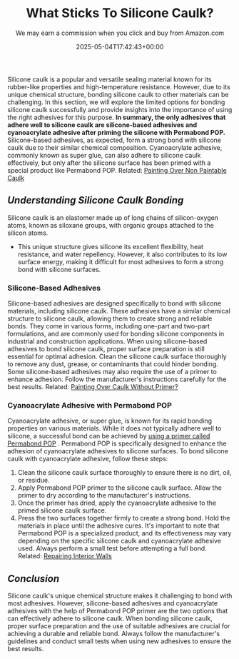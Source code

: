 ﻿---
author: We may earn a commission when you click and buy from Amazon.com
layout: post
title: What Sticks To Silicone Caulk?
date: '2025-05-04T17:42:43+00:00'
categories:
- DIY Paintings
tags: []
slug: /what-sticks-to-silicone-caulk/
lastmod: 2025-05-07T12:21:29+03:00
---

Silicone caulk is a popular and versatile sealing material known for its rubber-like properties and high-temperature resistance. However, due to its unique chemical structure, bonding silicone caulk to other materials can be challenging.
In this section, we will explore the limited options for bonding silicone caulk successfully and provide insights into the importance of using the right adhesives for this purpose.
**In summary, the only adhesives that adhere well to silicone caulk are silicone-based adhesives and cyanoacrylate adhesive after priming the silicone with Permabond POP.**
Silicone-based adhesives, as expected, form a strong bond with silicone caulk due to their similar chemical composition. Cyanoacrylate adhesive, commonly known as super glue, can also adhere to silicone caulk effectively, but only after the silicone surface has been primed with a special product like Permabond POP.
Related:
[Painting Over Non Paintable Caulk](https://pestpolicy.com/how-to-paint-over-non-paintable-caulk/)
## *Understanding Silicone Caulk Bonding*
Silicone caulk is an elastomer made up of long chains of silicon-oxygen atoms, known as siloxane groups, with organic groups attached to the silicon atoms.
- This unique structure gives silicone its excellent flexibility, heat resistance, and water repellency.
However, it also contributes to its low surface energy, making it difficult for most adhesives to form a strong bond with silicone surfaces.
### **Silicone-Based Adhesives**
Silicone-based adhesives are designed specifically to bond with silicone materials, including silicone caulk. These adhesives have a similar chemical structure to silicone caulk, allowing them to create strong and reliable bonds.
They come in various forms, including one-part and two-part formulations, and are commonly used for bonding silicone components in industrial and construction applications.
When using silicone-based adhesives to bond silicone caulk, proper surface preparation is still essential for optimal adhesion.
Clean the silicone caulk surface thoroughly to remove any dust, grease, or contaminants that could hinder bonding. Some silicone-based adhesives may also require the use of a primer to enhance adhesion. Follow the manufacturer's instructions carefully for the best results.
Related:
[Painting Over Caulk Without Primer?](https://pestpolicy.com/can-you-paint-over-caulk-without-primer/)
### **Cyanoacrylate Adhesive with Permabond POP**
Cyanoacrylate adhesive, or super glue, is known for its rapid bonding properties on various materials. While it does not typically adhere well to silicone, a successful bond can be achieved by
[using a primer called Permabond POP](https://pestpolicy.com/best-exterior-primer-paint/)
.
Permabond POP is specifically designed to enhance the adhesion of cyanoacrylate adhesives to silicone surfaces.
To bond silicone caulk with cyanoacrylate adhesive, follow these steps:
1. Clean the silicone caulk surface thoroughly to ensure there is no dirt, oil, or residue.
2. Apply Permabond POP primer to the silicone caulk surface. Allow the primer to dry according to the manufacturer's instructions.
3. Once the primer has dried, apply the cyanoacrylate adhesive to the primed silicone caulk surface.
4. Press the two surfaces together firmly to create a strong bond. Hold the materials in place until the adhesive cures.
It's important to note that Permabond POP is a specialized product, and its effectiveness may vary depending on the specific silicone caulk and cyanoacrylate adhesive used. Always perform a small test before attempting a full bond.
Related:
[Repairing Interior Walls](https://pestpolicy.com/how-often-should-you-repaint-interior-walls/)
## *Conclusion*
Silicone caulk's unique chemical structure makes it challenging to bond with most adhesives. However, silicone-based adhesives and cyanoacrylate adhesives with the help of Permabond POP primer are the two options that can effectively adhere to silicone caulk.
When bonding silicone caulk, proper surface preparation and the use of suitable adhesives are crucial for achieving a durable and reliable bond. Always follow the manufacturer's guidelines and conduct small tests when using new adhesives to ensure the best results.